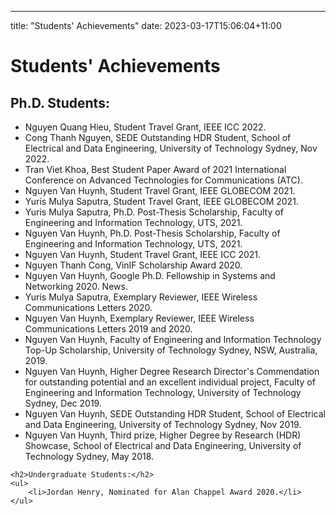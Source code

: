 ---
title: "Students' Achievements"
date: 2023-03-17T15:06:04+11:00


<html>
<head>
    <title>Students' Achievements</title>
</head>
<body>
    <h1>Students' Achievements</h1>
    <h2>Ph.D. Students:</h2>
    <ul>
        <li>Nguyen Quang Hieu, Student Travel Grant, IEEE ICC 2022.</li>
        <li>Cong Thanh Nguyen, SEDE Outstanding HDR Student, School of Electrical and Data Engineering, University of Technology Sydney, Nov 2022.</li>
        <li>Tran Viet Khoa, Best Student Paper Award of 2021 International Conference on Advanced Technologies for Communications (ATC).</li>
        <li>Nguyen Van Huynh, Student Travel Grant, IEEE GLOBECOM 2021.</li>
        <li>Yuris Mulya Saputra, Student Travel Grant, IEEE GLOBECOM 2021.</li>
        <li>Yuris Mulya Saputra, Ph.D. Post-Thesis Scholarship, Faculty of Engineering and Information Technology, UTS, 2021.</li>
        <li>Nguyen Van Huynh, Ph.D. Post-Thesis Scholarship, Faculty of Engineering and Information Technology, UTS, 2021.</li>
        <li>Nguyen Van Huynh, Student Travel Grant, IEEE ICC 2021.</li>
        <li>Nguyen Thanh Cong, VinIF Scholarship Award 2020.</li>
        <li>Nguyen Van Huynh, Google Ph.D. Fellowship in Systems and Networking 2020. News.</li>
        <li>Yuris Mulya Saputra, Exemplary Reviewer, IEEE Wireless Communications Letters 2020.</li>
        <li>Nguyen Van Huynh, Exemplary Reviewer, IEEE Wireless Communications Letters 2019 and 2020.</li>
        <li>Nguyen Van Huynh, Faculty of Engineering and Information Technology Top-Up Scholarship, University of Technology Sydney, NSW, Australia, 2019.</li>
        <li>Nguyen Van Huynh, Higher Degree Research Director's Commendation for outstanding potential and an excellent individual project, Faculty of Engineering and Information Technology, University of Technology Sydney, Dec 2019.</li>
        <li>Nguyen Van Huynh, SEDE Outstanding HDR Student, School of Electrical and Data Engineering, University of Technology Sydney, Nov 2019.</li>
        <li>Nguyen Van Huynh, Third prize, Higher Degree by Research (HDR) Showcase, School of Electrical and Data Engineering, University of Technology Sydney, May 2018.</li>
    </ul>

    <h2>Undergraduate Students:</h2>
    <ul>
        <li>Jordan Henry, Nominated for Alan Chappel Award 2020.</li>
    </ul>
</body>
</html>